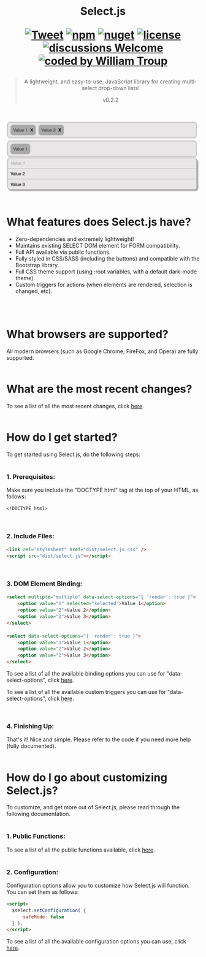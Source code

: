 <h1 align="center">
Select.js

[![Tweet](https://img.shields.io/twitter/url/http/shields.io.svg?style=social)](https://twitter.com/intent/tweet?text=Select.js%2C%20a%20free%20JavaScript%select%builder&url=https://github.com/williamtroup/Select.js&hashtags=javascript,html,select)
[![npm](https://img.shields.io/badge/npmjs-v0.2.2-blue)](https://www.npmjs.com/package/jselect.js)
[![nuget](https://img.shields.io/badge/nuget-v0.2.2-purple)](https://www.nuget.org/packages/jSelect.js/)
[![license](https://img.shields.io/badge/license-MIT-green)](https://github.com/williamtroup/Select.js/blob/main/LICENSE.txt)
[![discussions Welcome](https://img.shields.io/badge/discussions-Welcome-red)](https://github.com/williamtroup/Select.js/discussions)
[![coded by William Troup](https://img.shields.io/badge/coded_by-William_Troup-yellow)](https://github.com/williamtroup)
</h1>

> <p align="center">A lightweight, and easy-to-use, JavaScript library for creating multi-select drop-down lists!</p>
> <p align="center">v0.2.2</p>
<br />

![Select.js](docs/images/main.png)
<br>
<br>

<h1>What features does Select.js have?</h1>

- Zero-dependencies and extremely lightweight!
- Maintains existing SELECT DOM element for FORM compatibility.
- Full API available via public functions.
- Fully styled in CSS/SASS (including the buttons) and compatible with the Bootstrap library.
- Full CSS theme support (using :root variables, with a default dark-mode theme).
- Custom triggers for actions (when elements are rendered, selection is changed, etc).
<br />
<br />

<h1>What browsers are supported?</h1>

All modern browsers (such as Google Chrome, FireFox, and Opera) are fully supported.
<br>
<br>

<h1>What are the most recent changes?</h1>

To see a list of all the most recent changes, click [here](docs/CHANGE_LOG.md).
<br>
<br>

<h1>How do I get started?</h1>

To get started using Select.js, do the following steps:
<br>
<br>

### 1. Prerequisites:

Make sure you include the "DOCTYPE html" tag at the top of your HTML, as follows:

```markdown
<!DOCTYPE html>
```
<br>

### 2. Include Files:

```markdown
<link rel="stylesheet" href="dist/select.js.css" />
<script src="dist/select.js"></script>
```
<br>

### 3. DOM Element Binding:

```markdown
<select multiple="multiple" data-select-options="{ 'render': true }">
    <option value="1" selected="selected">Value 1</option>
    <option value="2">Value 2</option>
    <option value="2">Value 3</option>
</select>

<select data-select-options="{ 'render': true }">
    <option value="1">Value 1</option>
    <option value="2">Value 2</option>
    <option value="2">Value 3</option>
</select>
```

To see a list of all the available binding options you can use for "data-select-options", click [here](docs/BINDING_OPTIONS.md).

To see a list of all the available custom triggers you can use for "data-select-options", click [here](docs/BINDING_OPTIONS_CUSTOM_TRIGGERS.md).

<br>

### 4. Finishing Up:

That's it! Nice and simple. Please refer to the code if you need more help (fully documented).
<br>
<br>

<h1>How do I go about customizing Select.js?</h1>

To customize, and get more out of Select.js, please read through the following documentation.
<br>
<br>

### 1. Public Functions:

To see a list of all the public functions available, click [here](docs/PUBLIC_FUNCTIONS.md).
<br>
<br>


### 2. Configuration:

Configuration options allow you to customize how Select.js will function.  You can set them as follows:

```markdown
<script> 
  $select.setConfiguration( {
      safeMode: false
  } );
</script>
```

To see a list of all the available configuration options you can use, click [here](docs/CONFIGURATION_OPTIONS.md).